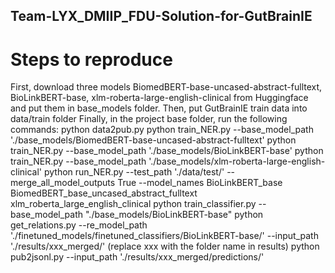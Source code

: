 ## Team-LYX_DMIIP_FDU-Solution-for-GutBrainIE

# Steps to reproduce

First, download three models BiomedBERT-base-uncased-abstract-fulltext, BioLinkBERT-base, xlm-roberta-large-english-clinical from Huggingface and put them in base_models folder.
Then, put GutBrainIE train data into data/train folder
Finally, in the project base folder, run the following commands:
python data2pub.py
python train_NER.py --base_model_path './base_models/BiomedBERT-base-uncased-abstract-fulltext'
python train_NER.py --base_model_path './base_models/BioLinkBERT-base'
python train_NER.py --base_model_path './base_models/xlm-roberta-large-english-clinical'
python run_NER.py --test_path './data/test/' --merge_all_model_outputs True --model_names BioLinkBERT_base BiomedBERT_base_uncased_abstract_fulltext xlm_roberta_large_english_clinical
python train_classifier.py --base_model_path "./base_models/BioLinkBERT-base"
python get_relations.py --re_model_path './finetuned_models/finetuned_classifiers/BioLinkBERT-base/' --input_path './results/xxx_merged/' (replace xxx with the folder name in results)
python pub2jsonl.py --input_path './results/xxx_merged/predictions/'

